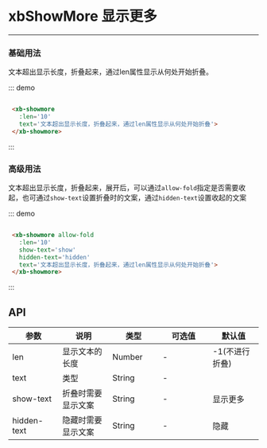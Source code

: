 # xbShowMore 显示更多
----

### 基础用法
文本超出显示长度，折叠起来，通过len属性显示从何处开始折叠。


::: demo
```html

 <xb-showmore 
   :len='10' 
   text='文本超出显示长度，折叠起来，通过len属性显示从何处开始折叠'>
 </xb-showmore>

```
:::

### 高级用法
文本超出显示长度，折叠起来，展开后，可以通过```allow-fold```指定是否需要收起，也可通过```show-text```设置折叠时的文案，通过```hidden-text```设置收起的文案


::: demo
```html

 <xb-showmore allow-fold
   :len='10' 
   show-text='show'
   hidden-text='hidden'
   text='文本超出显示长度，折叠起来，通过len属性显示从何处开始折叠'>
 </xb-showmore>

```
:::

## API
<table class="table">
  <thead>
    <tr>
      <th width="20%" nowrap="nowrap">参数</th>
      <th width="20%" nowrap="nowrap">说明</th>
      <th width="20%" nowrap="nowrap">类型</th>
      <th width="20%" nowrap="nowrap">可选值</th>
      <th width="20%" nowrap="nowrap">默认值</th>
    </tr>
  </thead>
  <tbody>
    <tr>
      <td>len</td>
      <td>显示文本的长度</td>
      <td>Number</td>
      <td>-</td>
      <td>-1(不进行折叠)</td>
    </tr>
    <tr>
      <td>text</td>
      <td>类型</td>
      <td>String</td>
      <td>-</td>
      <td></td>
    </tr>
    <tr>
      <td>show-text</td>
      <td>折叠时需要显示文案</td>
      <td>String</td>
      <td>-</td>
      <td>显示更多</td>
    </tr>
    <tr>
      <td>hidden-text</td>
      <td>隐藏时需要显示文案</td>
      <td>String</td>
      <td>-</td>
      <td>隐藏</td>
    </tr>
  </tbody>
</table>
